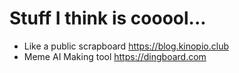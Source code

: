# Stuff I think is cooool...

- Like a public scrapboard https://blog.kinopio.club
- Meme AI Making tool https://dingboard.com